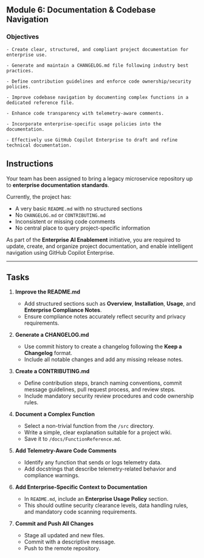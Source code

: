 ##  Module 6: Documentation & Codebase Navigation

### Objectives 
    - Create clear, structured, and compliant project documentation for enterprise use.

    - Generate and maintain a CHANGELOG.md file following industry best practices.

    - Define contribution guidelines and enforce code ownership/security policies.

    - Improve codebase navigation by documenting complex functions in a dedicated reference file.

    - Enhance code transparency with telemetry-aware comments.

    - Incorporate enterprise-specific usage policies into the documentation.

    - Effectively use GitHub Copilot Enterprise to draft and refine technical documentation.

## Instructions
Your team has been assigned to bring a legacy microservice repository up to **enterprise documentation standards**.  

Currently, the project has:
- A very basic `README.md` with no structured sections
- No `CHANGELOG.md` or `CONTRIBUTING.md`
- Inconsistent or missing code comments
- No central place to query project-specific information

As part of the **Enterprise AI Enablement** initiative, you are required to update, create, and organize project documentation, and enable intelligent navigation using GitHub Copilot Enterprise.

---

## Tasks

1. **Improve the README.md**  
   - Add structured sections such as **Overview**, **Installation**, **Usage**, and **Enterprise Compliance Notes**.  
   - Ensure compliance notes accurately reflect security and privacy requirements.

2. **Generate a CHANGELOG.md**  
   - Use commit history to create a changelog following the **Keep a Changelog** format.  
   - Include all notable changes and add any missing release notes.

3. **Create a CONTRIBUTING.md**  
   - Define contribution steps, branch naming conventions, commit message guidelines, pull request process, and review steps.  
   - Include mandatory security review procedures and code ownership rules.

4. **Document a Complex Function**  
   - Select a non-trivial function from the `/src` directory.  
   - Write a simple, clear explanation suitable for a project wiki.  
   - Save it to `/docs/FunctionReference.md`.

5. **Add Telemetry-Aware Code Comments**  
   - Identify any function that sends or logs telemetry data.  
   - Add docstrings that describe telemetry-related behavior and compliance warnings.


6. **Add Enterprise-Specific Context to Documentation**  
   - In `README.md`, include an **Enterprise Usage Policy** section.  
   - This should outline security clearance levels, data handling rules, and mandatory code scanning requirements.

7. **Commit and Push All Changes**  
   - Stage all updated and new files.  
   - Commit with a descriptive message.  
   - Push to the remote repository.


